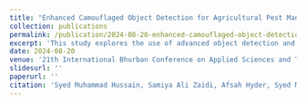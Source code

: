 ```yaml
---
title: "Enhanced Camouflaged Object Detection for Agricultural Pest Management: Insights from Unified Benchmark Dataset Analysis"
collection: publications
permalink: /publication/2024-08-20-enhanced-camouflaged-object-detection
excerpt: 'This study explores the use of advanced object detection and segmentation models to improve the accuracy of camouflaged pest detection in agriculture, leveraging a large-scale benchmark dataset.'
date: 2024-08-20
venue: '21th International Bhurban Conference on Applied Sciences and Technology (IBCAST 23), Islamabad, Pakistan'
slidesurl: ''
paperurl: ''
citation: 'Syed Muhammad Hussain, Samiya Ali Zaidi, Afsah Hyder, Syed Muhammad Ali Rizvi, Muhammad Farhan. (2024). &quot;Enhanced Camouflaged Object Detection for Agricultural Pest Management: Insights from Unified Benchmark Dataset Analysis.&quot; <i>School of Science and Engineering, Habib University</i>.'
---
```

